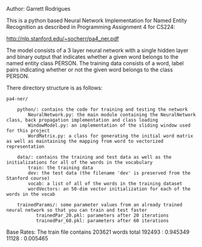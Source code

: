 Author: Garrett Rodrigues

This is a python based Neural Network Implementation for Named Entity Recognition as described in Programming Assignment 4 for CS224: 

http://nlp.stanford.edu/~socherr/pa4_ner.pdf

The model consists of a 3 layer neural network with a single hidden layer and binary output that indicates whether a given word belongs to the named entity class PERSON.  The training data consists of a word, label pairs indicating whether or not the given word belongs to the class PERSON. 


There directory structure is as follows:

    pa4-ner/

        python/: contains the code for training and testing the network
            NeuralNetwork.py: the main module containing the NeuralNetwork class, back propagation implementation and class loading
            WindowModel.py: an implementation of the sliding window used for this project
            WordMatrix.py: a class for generating the initial word matrix as well as maintaining the mapping from word to vectorized representation

        data/: contains the training and test data as well as the initializations for all of the words in the vocabulary
            train: the training data
            dev: the test data (the filename 'dev' is preserved from the Stanford course)
            vocab: a list of all of the words in the training dataset
            wordVectors: an 50-dim vector initialization for each of the words in the vocab

        trainedParams/: some parameter values from an already trained neural network so that you can train and test faster
               trainedPar_20.pkl: parameters after 20 iterations
               trainedPar_60.pkl: parameters after 60 iterations


Base Rates:
The train file contains 203621 words total
    192493 :    0.945349 
    11128  :    0.005465
